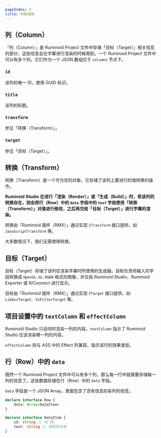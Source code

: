```yaml
---
pageIndex: 2
title: 列和目标
---
```


## 列（Column）

「列（Column）」是 Ruminoid Project 文件中存储「目标（Target）」相关信息的部分，这些信息会在字幕进行渲染的时候用到。一个 Ruminoid Project 文件中可以有多个列，它们作为一个 JSON 数组位于 `columns` 节点下。

### `id`

该列的唯一 ID，使用 GUID 标识。

### `title`

该列的标题。

### `transform`

参见「转换（Transform）」。

### `target`

参见「目标（Target）」。

## 转换（Transform）

转换（Transform）是一个可为空的对象，它存储了该列上要进行的值转换的操作。

**Ruminoid Studio 在进行「渲染（Render）」或「生成（Build）」时，若该列的转换存在，则会将行（Row）中的 `data` 字段中的 `text` 字段使用「转换（Transform）」对值进行修改，之后再交给「目标（Target）」进行字幕的渲染。**

转换由「Ruminoid 插件（RMX）」通过实现 `ITransform` 接口提供，如 `JavaScriptTransform` 等。

大多数情况下，我们无需使用转换。

## 目标（Target）

目标（Target）存储了该列在渲染字幕时所使用的生成器。目标负责将输入的字段转换成 `OpenGL.GL.RGBA` 格式的图像，并交由 Ruminoid Studio、Ruminoid Exporter 或 R/Connect 进行显示。

目标由「Ruminoid 插件（RMX）」通过实现 `ITarget` 接口提供，如 `LibAssTarget`、`VsFilterTarget` 等。

## 项目设置中的 `textColumn` 和 `effectColumn`

Ruminoid Studio 只会同时渲染一列的内容。`textColumn` 指示了 Ruminoid Studio 应该渲染哪一列的内容。

`effectColumn` 则与 ASS 中的 Effect 列兼容，指示该行的效果类型。

## 行（Row）中的 `data`

既然一个 Ruminoid Project 文件中可以有多个列，那么每一行中就需要存储每一列的信息了。这些数据存储在行（Row）中的 `data` 字段。

`data` 字段是一个 JSON Array，里面包含了含有信息的各列的信息。

```ts
declare interface Row {
	data: Array<DataItem>
}

declare interface DataItem {
    id: string // 列 ID
    text: string // 该列的文本
}
```
